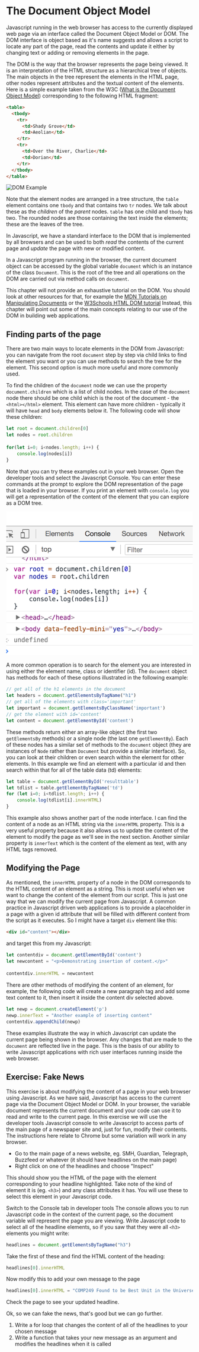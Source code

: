# The Document Object Model

Javascript running in the web browser has access to the currently
displayed web page via an interface called the Document Object Model or
DOM. The DOM interface is object based as it's name suggests and allows
a script to locate any part of the page, read the contents and update it
either by changing text or adding or removing elements in the page.

The DOM is the way that the browser represents the page being viewed. It is
an interpretation of the HTML structure as a hierarchical tree of objects. The
main objects in the tree represent the elements in the HTML page, other nodes
represent attributes and the textual content of the elements.  Here is a simple
example taken from the W3C
([What is the Document Object Model](https://www.w3.org/TR/WD-DOM/introduction.html))
corresponding to the following HTML fragment:

```html
<table>
  <tbody> 
    <tr> 
      <td>Shady Grove</td>
      <td>Aeolian</td> 
    </tr> 
    <tr>
      <td>Over the River, Charlie</td>        
      <td>Dorian</td> 
    </tr> 
  </tbody>
</table>
```

![DOM Example](https://www.w3.org/TR/DOM-Level-3-Core/images/table.png)

Note that the element nodes are arranged in a tree structure, the `table`
element contains one `tbody` and that contains two `tr` nodes.  We talk about
these as the _children_ of the _parent_ nodes. `table` has one child
and `tbody` has two.  The rounded nodes are those containing the text inside
the elements; these are the leaves of the tree.

In Javascript, we have a standard interface to the DOM that is implemented
by all browsers and can be used to both _read_ the contents of the
current page and _update_ the page with new or modified content.

In a Javascript program running in the browser, the current document object
can be accessed by the global variable `document` which is an instance of
the class `Document`.  This is the root of
the tree and all operations on the DOM are carried out via method calls
on `document`.

This chapter will not provide an exhaustive tutorial on the DOM. You should
look at other resources for that, for example the
[MDN Tutorials on Manipulating Documents](https://developer.mozilla.org/en-US/docs/Learn/JavaScript/Client-side_web_APIs/Manipulating_documents)
or the [W3Schools HTML DOM tutorial](http://www.w3schools.com/htmldom/)
Instead, this chapter will point out some of the main concepts relating
to our use of the DOM in building web applications.

## Finding parts of the page

There are two main ways to locate elements in the DOM from Javascript: you
can navigate from the root `document` step by step via child links to
find the element you want or you can use methods to search the tree for
the element.  This second option is much more useful and more commonly used.

To find the children of the `document` node we can use the property `document.children`
which is a list of child nodes.  In the case of the `document` node there should
be one child which is the root of the document - the `<html></html>` element.  This
element can have more children - typically it will have `head` and `body` elements
below it.  The following code will show these children:

```javascript
let root = document.children[0]
let nodes = root.children

for(let i=0; i<nodes.length; i++) {
    console.log(nodes[i])
}
```

Note that you can try these examples out in your web browser. Open the developer
tools and select the Javascript Console.  You can enter these commands at the prompt
to explore the DOM representation of the page that is loaded in your browser.  If you
print an element with `console.log` you will get a representation of the content
of the element that you can explore as a DOM tree.

![Screenshot of the Javascript console in Chrome](screenshot-jsconsole.png)

A more common operation is to search for the element you are interested in using
either the element name, class or identifier (id).  The `document` object has
methods for each of these options illustrated in the following example:

```javascript
// get all of the h1 elements in the document
let headers = document.getElementsByTagName("h1")
// get all of the elements with class='important'
let important = document.getElementsByClassName('important')
// get the element with id='content'
let content = document.getElementById('content')
```

These methods return either an array-like object (the first two `getElementsBy` methods)
or a single node (the last one `getElementBy`).  Each of these nodes has a similar
set of methods to the `document` object (they are instances of `Node` rather
than `Document` but
provide a similar interface). So, you can look at their children
or even search within the element for other elements. In this example we
find an element with a particular id and then search within that for
all of the table data (td) elements:

```javascript
let table = document.getElementById('resulttable')
let tdlist = table.getElementByTagName('td')
for (let i=0; i<tdlist.length; i++) {
    console.log(tdlist[i].innerHTML)
}
```

This example also shows another part of the node interface. I can find the
content of a node as an HTML string via the `innerHTML` property.  This is a very useful
property because it also allows us to update the content of the element
to modify the page as we'll see in the next section.  Another similar property
is `innerText` which is the content of the element as text, with any HTML tags
removed.  

## Modifying the Page

As mentioned, the `innerHTML` property of a node in the DOM corresponds to
the HTML content of an element as a string.  This is most useful when we
want to change the content of the element from our script.  This is just
one way that we can modify the current page from Javascript.  A common
practice in Javascript driven web applications is to provide a placeholder
in a page with a given id attribute that will be filled with different
content from the script as it executes.  So I might have a target
`div` element like this:

```html
<div id="content"></div>
```

and target this from my Javascript:

```javascript
let contentdiv = document.getElementById('content')
let newcontent = "<p>Demonstrating insertion of content.</p>"

contentdiv.innerHTML = newcontent
```

There are other methods of modifying the content of an element, for example,
the following code will create a new paragraph tag and add some text content
to it, then insert it inside the content div selected above.

```javascript
let newp = document.createElement('p')
newp.innerText = "Another example of inserting content"
contentdiv.appendChild(newp)
```

These examples illustrate the way in which Javascript can update the
current page being shown in the browser. Any changes that are made
to the `document` are reflected live in the page.  This is the basis of
our ability to write Javascript applications with rich user interfaces
running inside the web browser.

## Exercise: Fake News

This exercise is about modifying the content of a page in your web browser using
Javascript.  As we have said, Javascript has access to the current page via the
Document
Object Model or DOM.  In your browser, the variable document represents
the current document
and your code can use it to read and write to the current page.  In this
exercise we will
use the developer tools Javascript console to write Javascript to access
parts of the main
page of a newspaper site and, just for fun, modify their contents.
The instructions here
relate to Chrome but some variation will work in any browser.

* Go to the main page of a news website, eg. SMH, Guardian, Telegraph, Buzzfeed
or whatever (it should have headlines on the main page)
* Right click on one of the headlines and choose "Inspect"

This should show you the HTML of the page with the element corresponding
to your headline highlighted. Take note of the kind of element it is
(eg. `<h3>`) and any class attributes it has. You will use these to select
this element in your Javascript code.

Switch to the Console tab in developer tools
The console allows you to run Javascript code in the context of the current page,
so the document variable will represent the page you are viewing.  Write Javascript
code to select all of the headline elements, so if you saw that they were all `<h3>`
elements you might write:

```javascript
headlines = document.getElementsByTagName("h3")
```

Take the first of these and find the HTML content of the heading:

```javascript
headlines[0].innerHTML
```

Now modify this to add your own message to the page

```javascript
headlines[0].innerHTML = "COMP249 Found to be Best Unit in the Universe!"
```

Check the page to see your updated headline.

Ok, so we can fake the news, that's good but we can go further.  

1. Write a for loop that changes the content of all of the headlines to 
your chosen message
2. Write a function that takes your new message as an argument and modifies 
the headlines when it is called
